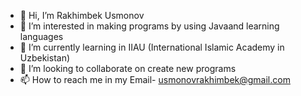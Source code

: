 - 👋 Hi, I’m Rakhimbek Usmonov 
- 👀 I’m interested in making programs by using Javaand learning languages
- 🌱 I’m currently learning in IIAU (International Islamic Academy in Uzbekistan)
- 💞️ I’m looking to collaborate on create new programs
- 📫 How to reach me in my Email- usmonovrakhimbek@gmail.com 

<!---
0042809/0042809 is a ✨ special ✨ repository because its `README.md` (this file) appears on your GitHub profile.
You can click the Preview link to take a look at your changes.
--->
